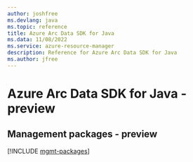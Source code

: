 ```yaml
---
author: joshfree
ms.devlang: java
ms.topic: reference
title: Azure Arc Data SDK for Java
ms.data: 11/08/2022
ms.service: azure-resource-manager
description: Reference for Azure Arc Data SDK for Java
ms.author: jfree
---
```

# Azure Arc Data SDK for Java - preview

## Management packages - preview
[!INCLUDE [mgmt-packages](arc-data-mgmt-index.md)]